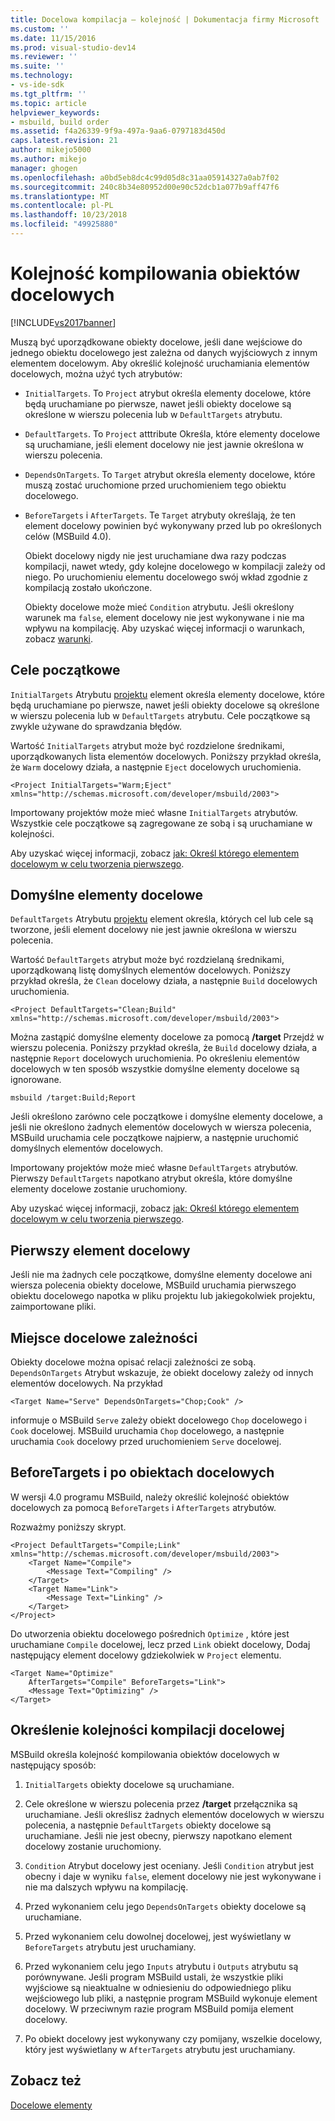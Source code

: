 ```yaml
---
title: Docelowa kompilacja — kolejność | Dokumentacja firmy Microsoft
ms.custom: ''
ms.date: 11/15/2016
ms.prod: visual-studio-dev14
ms.reviewer: ''
ms.suite: ''
ms.technology:
- vs-ide-sdk
ms.tgt_pltfrm: ''
ms.topic: article
helpviewer_keywords:
- msbuild, build order
ms.assetid: f4a26339-9f9a-497a-9aa6-0797183d450d
caps.latest.revision: 21
author: mikejo5000
ms.author: mikejo
manager: ghogen
ms.openlocfilehash: a0bd5eb8dc4c99d05d8c31aa05914327a0ab7f02
ms.sourcegitcommit: 240c8b34e80952d00e90c52dcb1a077b9aff47f6
ms.translationtype: MT
ms.contentlocale: pl-PL
ms.lasthandoff: 10/23/2018
ms.locfileid: "49925880"
---
```

# <a name="target-build-order"></a>Kolejność kompilowania obiektów docelowych
[!INCLUDE[vs2017banner](../includes/vs2017banner.md)]

  
Muszą być uporządkowane obiekty docelowe, jeśli dane wejściowe do jednego obiektu docelowego jest zależna od danych wyjściowych z innym elementem docelowym. Aby określić kolejność uruchamiania elementów docelowych, można użyć tych atrybutów:  
  
- `InitialTargets`. To `Project` atrybut określa elementy docelowe, które będą uruchamiane po pierwsze, nawet jeśli obiekty docelowe są określone w wierszu polecenia lub w `DefaultTargets` atrybutu.  
  
- `DefaultTargets`. To `Project` atttribute Określa, które elementy docelowe są uruchamiane, jeśli element docelowy nie jest jawnie określona w wierszu polecenia.  
  
- `DependsOnTargets`. To `Target` atrybut określa elementy docelowe, które muszą zostać uruchomione przed uruchomieniem tego obiektu docelowego.  
  
- `BeforeTargets` i `AfterTargets`. Te `Target` atrybuty określają, że ten element docelowy powinien być wykonywany przed lub po określonych celów (MSBuild 4.0).  
  
  Obiekt docelowy nigdy nie jest uruchamiane dwa razy podczas kompilacji, nawet wtedy, gdy kolejne docelowego w kompilacji zależy od niego. Po uruchomieniu elementu docelowego swój wkład zgodnie z kompilacją zostało ukończone.  
  
  Obiekty docelowe może mieć `Condition` atrybutu. Jeśli określony warunek ma `false`, element docelowy nie jest wykonywane i nie ma wpływu na kompilację. Aby uzyskać więcej informacji o warunkach, zobacz [warunki](../msbuild/msbuild-conditions.md).  
  
## <a name="initial-targets"></a>Cele początkowe  
 `InitialTargets` Atrybutu [projektu](../msbuild/project-element-msbuild.md) element określa elementy docelowe, które będą uruchamiane po pierwsze, nawet jeśli obiekty docelowe są określone w wierszu polecenia lub w `DefaultTargets` atrybutu. Cele początkowe są zwykle używane do sprawdzania błędów.  
  
 Wartość `InitialTargets` atrybut może być rozdzielone średnikami, uporządkowanych lista elementów docelowych. Poniższy przykład określa, że `Warm` docelowy działa, a następnie `Eject` docelowych uruchomienia.  
  
```  
<Project InitialTargets="Warm;Eject" xmlns="http://schemas.microsoft.com/developer/msbuild/2003">  
```  
  
 Importowany projektów może mieć własne `InitialTargets` atrybutów. Wszystkie cele początkowe są zagregowane ze sobą i są uruchamiane w kolejności.  
  
 Aby uzyskać więcej informacji, zobacz [jak: Określ którego elementem docelowym w celu tworzenia pierwszego](../msbuild/how-to-specify-which-target-to-build-first.md).  
  
## <a name="default-targets"></a>Domyślne elementy docelowe  
 `DefaultTargets` Atrybutu [projektu](../msbuild/project-element-msbuild.md) element określa, których cel lub cele są tworzone, jeśli element docelowy nie jest jawnie określona w wierszu polecenia.  
  
 Wartość `DefaultTargets` atrybut może być rozdzielaną średnikami, uporządkowaną listę domyślnych elementów docelowych. Poniższy przykład określa, że `Clean` docelowy działa, a następnie `Build` docelowych uruchomienia.  
  
```  
<Project DefaultTargets="Clean;Build" xmlns="http://schemas.microsoft.com/developer/msbuild/2003">  
```  
  
 Można zastąpić domyślne elementy docelowe za pomocą **/target** Przejdź w wierszu polecenia. Poniższy przykład określa, że `Build` docelowy działa, a następnie `Report` docelowych uruchomienia. Po określeniu elementów docelowych w ten sposób wszystkie domyślne elementy docelowe są ignorowane.  
  
 `msbuild /target:Build;Report`  
  
 Jeśli określono zarówno cele początkowe i domyślne elementy docelowe, a jeśli nie określono żadnych elementów docelowych w wiersza polecenia, MSBuild uruchamia cele początkowe najpierw, a następnie uruchomić domyślnych elementów docelowych.  
  
 Importowany projektów może mieć własne `DefaultTargets` atrybutów. Pierwszy `DefaultTargets` napotkano atrybut określa, które domyślne elementy docelowe zostanie uruchomiony.  
  
 Aby uzyskać więcej informacji, zobacz [jak: Określ którego elementem docelowym w celu tworzenia pierwszego](../msbuild/how-to-specify-which-target-to-build-first.md).  
  
## <a name="first-target"></a>Pierwszy element docelowy  
 Jeśli nie ma żadnych cele początkowe, domyślne elementy docelowe ani wiersza polecenia obiekty docelowe, MSBuild uruchamia pierwszego obiektu docelowego napotka w pliku projektu lub jakiegokolwiek projektu, zaimportowane pliki.  
  
## <a name="target-dependencies"></a>Miejsce docelowe zależności  
 Obiekty docelowe można opisać relacji zależności ze sobą. `DependsOnTargets` Atrybut wskazuje, że obiekt docelowy zależy od innych elementów docelowych. Na przykład  
  
```  
<Target Name="Serve" DependsOnTargets="Chop;Cook" />  
```  
  
 informuje o MSBuild `Serve` zależy obiekt docelowego `Chop` docelowego i `Cook` docelowej. MSBuild uruchamia `Chop` docelowego, a następnie uruchamia `Cook` docelowy przed uruchomieniem `Serve` docelowej.  
  
## <a name="beforetargets-and-after-targets"></a>BeforeTargets i po obiektach docelowych  
 W wersji 4.0 programu MSBuild, należy określić kolejność obiektów docelowych za pomocą `BeforeTargets` i `AfterTargets` atrybutów.  
  
 Rozważmy poniższy skrypt.  
  
```  
<Project DefaultTargets="Compile;Link" xmlns="http://schemas.microsoft.com/developer/msbuild/2003">  
    <Target Name="Compile">  
        <Message Text="Compiling" />  
    </Target>  
    <Target Name="Link">  
        <Message Text="Linking" />  
    </Target>  
</Project>  
```  
  
 Do utworzenia obiektu docelowego pośrednich `Optimize` , które jest uruchamiane `Compile` docelowej, lecz przed `Link` obiekt docelowy, Dodaj następujący element docelowy gdziekolwiek w `Project` elementu.  
  
```  
<Target Name="Optimize"   
    AfterTargets="Compile" BeforeTargets="Link">  
    <Message Text="Optimizing" />  
</Target>  
```  
  
## <a name="determining-the-target-build-order"></a>Określenie kolejności kompilacji docelowej  
 MSBuild określa kolejność kompilowania obiektów docelowych w następujący sposób:  
  
1.  `InitialTargets` obiekty docelowe są uruchamiane.  
  
2.  Cele określone w wierszu polecenia przez **/target** przełącznika są uruchamiane. Jeśli określisz żadnych elementów docelowych w wierszu polecenia, a następnie `DefaultTargets` obiekty docelowe są uruchamiane. Jeśli nie jest obecny, pierwszy napotkano element docelowy zostanie uruchomiony.  
  
3.  `Condition` Atrybut docelowy jest oceniany. Jeśli `Condition` atrybut jest obecny i daje w wyniku `false`, element docelowy nie jest wykonywane i nie ma dalszych wpływu na kompilację.  
  
4.  Przed wykonaniem celu jego `DependsOnTargets` obiekty docelowe są uruchamiane.  
  
5.  Przed wykonaniem celu dowolnej docelowej, jest wyświetlany w `BeforeTargets` atrybutu jest uruchamiany.  
  
6.  Przed wykonaniem celu jego `Inputs` atrybutu i `Outputs` atrybutu są porównywane. Jeśli program MSBuild ustali, że wszystkie pliki wyjściowe są nieaktualne w odniesieniu do odpowiedniego pliku wejściowego lub pliki, a następnie program MSBuild wykonuje element docelowy. W przeciwnym razie program MSBuild pomija element docelowy.  
  
7.  Po obiekt docelowy jest wykonywany czy pomijany, wszelkie docelowy, który jest wyświetlany w `AfterTargets` atrybutu jest uruchamiany.  
  
## <a name="see-also"></a>Zobacz też  
 [Docelowe elementy](../msbuild/msbuild-targets.md)



